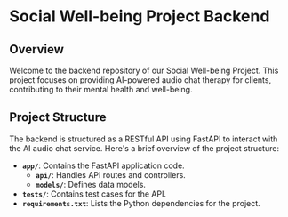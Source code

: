 # Social Well-being Project Backend

## Overview

Welcome to the backend repository of our Social Well-being Project. This project focuses on providing AI-powered audio chat therapy for clients, contributing to their mental health and well-being.


## Project Structure

The backend is structured as a RESTful API using FastAPI to interact with the AI audio chat service. Here's a brief overview of the project structure:

- **`app/`**: Contains the FastAPI application code.
  - **`api/`**: Handles API routes and controllers.
  - **`models/`**: Defines data models.
- **`tests/`**: Contains test cases for the API.
- **`requirements.txt`**: Lists the Python dependencies for the project.
